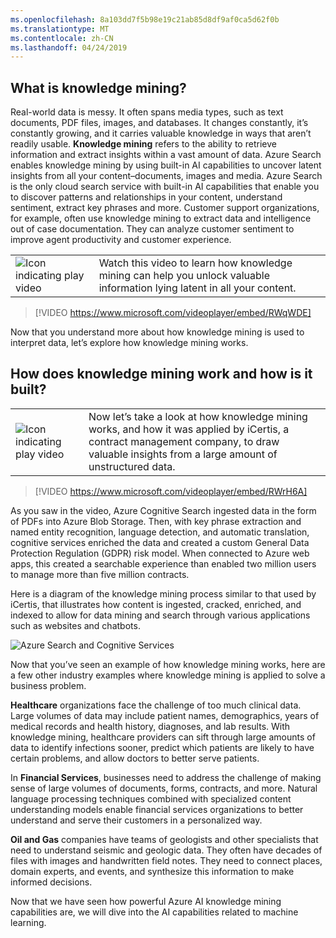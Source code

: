 ```yaml
---
ms.openlocfilehash: 8a103dd7f5b98e19c21ab85d8df9af0ca5d62f0b
ms.translationtype: MT
ms.contentlocale: zh-CN
ms.lasthandoff: 04/24/2019
---
```

## <a name="what-is-knowledge-mining"></a>What is knowledge mining?

Real-world data is messy. It often spans media types, such as text documents, PDF files, images, and databases. It changes constantly, it’s constantly growing, and it carries valuable knowledge in ways that aren’t readily usable. **Knowledge mining** refers to the ability to retrieve information and extract insights within a vast amount of data. Azure Search enables knowledge mining by using built-in AI capabilities to uncover latent insights from all your content–documents, images and media. Azure Search is the only cloud search service with built-in AI capabilities that enable you to discover patterns and relationships in your content, understand sentiment, extract key phrases and more. Customer support organizations, for example, often use knowledge mining to extract data and intelligence out of case documentation. They can analyze customer sentiment to improve agent productivity and customer experience.

|  |  |
| ------------ | -------------| 
|![Icon indicating play video](../media/video_icon.png)|Watch this video to learn how knowledge mining can help you unlock valuable information lying latent in all your content.|

>[!VIDEO https://www.microsoft.com/videoplayer/embed/RWqWDE]

Now that you understand more about how knowledge mining is used to interpret data, let’s explore how knowledge mining works.

## <a name="how-does-knowledge-mining-work-and-how-is-it-built"></a>How does knowledge mining work and how is it built?

|  |  |
| ------------ | -------------| 
|![Icon indicating play video](../media/video_icon.png)|Now let’s take a look at how knowledge mining works, and how it was applied by iCertis, a contract management company, to draw valuable insights from a large amount of unstructured data.|

>[!VIDEO https://www.microsoft.com/videoplayer/embed/RWrH6A]

As you saw in the video, Azure Cognitive Search ingested data in the form of PDFs into Azure Blob Storage. Then, with key phrase extraction and named entity recognition, language detection, and automatic translation, cognitive services enriched the data and created a custom General Data Protection Regulation (GDPR) risk model. When connected to Azure web apps, this created a searchable experience than enabled two million users to manage more than five million contracts.

Here is a diagram of the knowledge mining process similar to that used by iCertis, that illustrates how content is ingested, cracked, enriched, and indexed to allow for data mining and search through various applications such as websites and chatbots.  

![Azure Search and Cognitive Services](../media/IC-GM06-AI_Diagram-Cognitive.png)

Now that you’ve seen an example of how knowledge mining works, here are a few other industry examples where knowledge mining is applied to solve a business problem.

**Healthcare** organizations face the challenge of too much clinical data. Large volumes of data may include patient names, demographics, years of medical records and health history, diagnoses, and lab results. With knowledge mining, healthcare providers can sift through large amounts of data to identify infections sooner, predict which patients are likely to have certain problems, and allow doctors to better serve patients.

In **Financial Services**, businesses need to address the challenge of making sense of large volumes of documents, forms, contracts, and more. Natural language processing techniques combined with specialized content understanding models enable financial services organizations to better understand and serve their customers in a personalized way.

**Oil and Gas** companies have teams of geologists and other specialists that need to understand seismic and geologic data. They often have decades of files with images and handwritten field notes. They need to connect places, domain experts, and events, and synthesize this information to make informed decisions.

Now that we have seen how powerful Azure AI knowledge mining capabilities are, we will dive into the AI capabilities related to machine learning.
